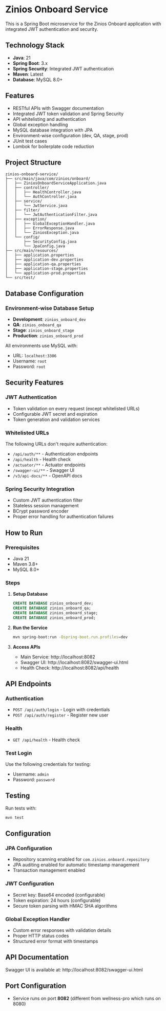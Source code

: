 # Zinios Onboard Service

This is a Spring Boot microservice for the Zinios Onboard application with integrated JWT authentication and security.

## Technology Stack
- **Java**: 21
- **Spring Boot**: 3.x
- **Spring Security**: Integrated JWT authentication
- **Maven**: Latest
- **Database**: MySQL 8.0+

## Features
- RESTful APIs with Swagger documentation
- Integrated JWT token validation and Spring Security
- API whitelisting and authentication
- Global exception handling
- MySQL database integration with JPA
- Environment-wise configuration (dev, QA, stage, prod)
- JUnit test cases
- Lombok for boilerplate code reduction

## Project Structure

```
zinios-onboard-service/
├── src/main/java/com/zinios/onboard/
│   ├── ZiniosOnboardServiceApplication.java
│   ├── controller/
│   │   ├── HealthController.java
│   │   └── AuthController.java
│   ├── service/
│   │   └── JwtService.java
│   ├── filter/
│   │   └── JwtAuthenticationFilter.java
│   ├── exception/
│   │   ├── GlobalExceptionHandler.java
│   │   ├── ErrorResponse.java
│   │   └── ZiniosException.java
│   └── config/
│       ├── SecurityConfig.java
│       └── JpaConfig.java
├── src/main/resources/
│   ├── application.properties
│   ├── application-dev.properties
│   ├── application-qa.properties
│   ├── application-stage.properties
│   └── application-prod.properties
└── src/test/
```

## Database Configuration

### Environment-wise Database Setup
- **Development**: `zinios_onboard_dev`
- **QA**: `zinios_onboard_qa`
- **Stage**: `zinios_onboard_stage`
- **Production**: `zinios_onboard_prod`

All environments use MySQL with:
- URL: `localhost:3306`
- Username: `root`
- Password: `root`

## Security Features

### JWT Authentication
- Token validation on every request (except whitelisted URLs)
- Configurable JWT secret and expiration
- Token generation and validation services

### Whitelisted URLs
The following URLs don't require authentication:
- `/api/auth/**` - Authentication endpoints
- `/api/health` - Health check
- `/actuator/**` - Actuator endpoints
- `/swagger-ui/**` - Swagger UI
- `/v3/api-docs/**` - OpenAPI docs

### Spring Security Integration
- Custom JWT authentication filter
- Stateless session management
- BCrypt password encoder
- Proper error handling for authentication failures

## How to Run

### Prerequisites
- Java 21
- Maven 3.8+
- MySQL 8.0+

### Steps

1. **Setup Database**
   ```sql
   CREATE DATABASE zinios_onboard_dev;
   CREATE DATABASE zinios_onboard_qa;
   CREATE DATABASE zinios_onboard_stage;
   CREATE DATABASE zinios_onboard_prod;
   ```

2. **Run the Service**
   ```bash
   mvn spring-boot:run -Dspring-boot.run.profiles=dev
   ```

3. **Access APIs**
   - Main Service: http://localhost:8082
   - Swagger UI: http://localhost:8082/swagger-ui.html
   - Health Check: http://localhost:8082/api/health

## API Endpoints

### Authentication
- `POST /api/auth/login` - Login with credentials
- `POST /api/auth/register` - Register new user

### Health
- `GET /api/health` - Health check

### Test Login
Use the following credentials for testing:
- Username: `admin`
- Password: `password`

## Testing

Run tests with:
```bash
mvn test
```

## Configuration

### JPA Configuration
- Repository scanning enabled for `com.zinios.onboard.repository`
- JPA auditing enabled for automatic timestamp management
- Transaction management enabled

### JWT Configuration
- Secret key: Base64 encoded (configurable)
- Token expiration: 24 hours (configurable)
- Secure token parsing with HMAC SHA algorithms

### Global Exception Handler
- Custom error responses with validation details
- Proper HTTP status codes
- Structured error format with timestamps

## API Documentation

Swagger UI is available at: http://localhost:8082/swagger-ui.html

## Port Configuration
- Service runs on port **8082** (different from wellness-pro which runs on 8080)